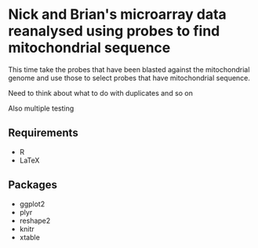 Nick and Brian's microarray data reanalysed using probes to find mitochondrial sequence
======================

This time take the probes that have been blasted against the mitochondrial genome and use those to select probes that have mitochondrial sequence.

Need to think about what to do with duplicates and so on

Also multiple testing

Requirements
------------
+ R
+ LaTeX

Packages
--------
+ ggplot2
+ plyr
+ reshape2
+ knitr
+ xtable